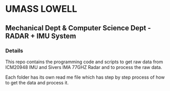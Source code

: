 # UMASS LOWELL
## Mechanical Dept & Computer Science Dept - RADAR + IMU System 

### Details

This repo contains the programming code and scripts to get raw data from ICM20948 IMU and Sivers IMA 77GHZ Radar and to process the raw data. 

Each folder has its own read me file which has step by step process of how to get the data and process it.
